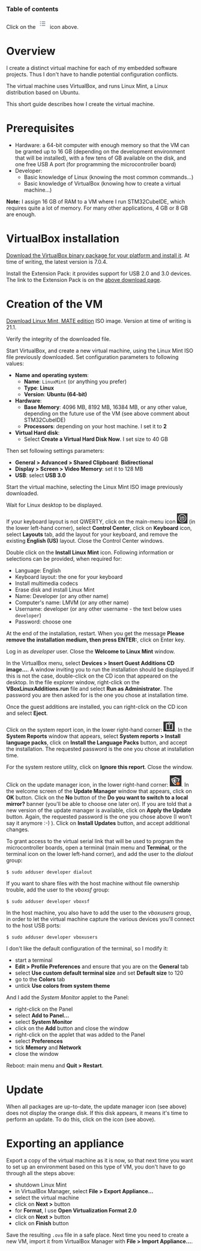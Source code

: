 ### Table of contents

Click on the ![](images/tocIcon.png) icon above.

# Overview

I create a distinct virtual machine for each of my embedded software projects. Thus I don't have to handle potential configuration conflicts.

The virtual machine uses VirtualBox, and runs Linux Mint, a Linux distribution based on Ubuntu.

This short guide describes how I create the virtual machine.

# Prerequisites

* Hardware: a 64-bit computer with enough memory so that the VM can be granted up to 16 GB (depending on the development environment that will be installed), with a few tens of GB available on the disk, and one free USB A port (for programming the microcontroller board)
* Developer: 
  * Basic knowledge of Linux (knowing the most common commands...)
  * Basic knowledge of VirtualBox (knowing how to create a virtual machine...)

**Note:** I assign 16 GB of RAM to a VM where I run STM32CubeIDE, which requires quite a lot of memory. For many other applications, 4 GB or 8 GB are enough.

# VirtualBox installation

[Download the VirtualBox binary package for your platform and install it](https://www.virtualbox.org/wiki/Downloads). At time of writing, the latest version is 7.0.4.

Install the Extension Pack: it provides support for USB 2.0 and 3.0 devices. The link to the Extension Pack is on the [above download page](https://www.virtualbox.org/wiki/Downloads).

# Creation of the VM

[Download Linux Mint, MATE edition](https://linuxmint.com/download.php) ISO image. Version at time of writing is 21.1.

Verify the integrity of the downloaded file.

Start VirtualBox, and create a new virtual machine, using the Linux Mint ISO file previously downloaded. Set configuration parameters to following values:
* **Name and operating system**:
  * **Name**: `LinuxMint` (or anything you prefer)
  * **Type**: **Linux**
  * **Version**: **Ubuntu (64-bit)**
* **Hardware**:
    * **Base Memory**: 4096 MB, 8192 MB, 16384 MB, or any other value, depending on the future use of the VM (see above comment about STM32CubeIDE)
    * **Processors**: depending on your host machine. I set it to **2**
* **Virtual Hard disk**:
    * Select **Create a Virtual Hard Disk Now**. I set size to 40 GB

Then set following settings parameters:
* **General > Advanced > Shared Clipboard**: **Bidirectional**
* **Display > Screen > Video Memory**: set it to 128 MB
* **USB**: select **USB 3.0**

Start the virtual machine, selecting the Linux Mint ISO image previously downloaded.

Wait for Linux desktop to be displayed.

If your keyboard layout is not QWERTY, click on the main-menu icon ![icon](images/linuxMintMenuIcon.png) (in the lower left-hand corner), select **Control Center**, click on **Keyboard** icon, select **Layouts** tab, add the layout for your keyboard, and remove the existing **English (US)** layout. Close the Control Center windows.

Double click on the **Install Linux Mint** icon. Following information or selections can be provided, when required for:
* Language: English
* Keyboard layout: the one for your keyboard
* Install multimedia codecs
* Erase disk and install Linux Mint
* Name: Developer (or any other name)
* Computer's name: LMVM (or any other name)
* Username: developer (or any other username - the text below uses `developer`)
* Password: choose one

At the end of the installation, restart. When you get the message **Please remove the installation medium, then press ENTER:**, click on Enter key.

Log in as *developer* user. Close the **Welcome to Linux Mint** window.

In the VirtualBox menu, select **Devices > Insert Guest Additions CD image...**. A window inviting you to run the installation should be displayed.If this is not the case, double-click on the CD icon that appeared on the desktop. In the file explorer window, right-click on the **VBoxLinuxAdditions.run** file and select **Run as Administrator**. The password you are then asked for is the one you chose at installation time.

Once the guest additions are installed, you can right-click on the CD icon and select **Eject**.

Click on the system report icon, in the lower right-hand corner: ![icon](images/systemReportIcon.png). In the **System Reports** window that appears, select **System reports > Install language packs**, click on **Install the Language Packs** button, and accept the installation. The requested password is the one you chose at installation time.

For the system restore utility, click on **Ignore this report**. Close the window.

Click on the update manager icon, in the lower right-hand corner: ![icon](images/updateManagerIcon.png). In the welcome screen of the **Update Manager** window that appears, click on **OK** button. Click on the **No** button of the **Do you want to switch to a local mirror?** banner (you'll be able to choose one later on). If you are told that a new version of the update manager is available, click on **Apply the Update** button. Again, the requested password is the one you chose above (I won't say it anymore :-) ). Click on **Install Updates** button, and accept additional changes.

To grant access to the virtual serial link that will be used to program the microcontroller boards, open a terminal (main menu and **Terminal**, or the terminal icon on the lower left-hand corner), and add the user to the *dialout* group:

```shell
$ sudo adduser developer dialout
```

If you want to share files with the host machine without file ownership trouble, add the user to the *vboxsf* group:

```shell
$ sudo adduser developer vboxsf
```

In the host machine, you also have to add the user to the *vboxusers* group, in order to let the virtual machine capture the various devices you'll connect to the host USB ports:

```shell
$ sudo adduser developer vboxusers
```

I don't like the default configuration of the terminal, so I modify it:
* start a terminal
* **Edit > Profile Preferences** and ensure that you are on the **General** tab
* select **Use custom default terminal size** and set **Default size** to 120
* go to the **Colors** tab
* untick **Use colors from system theme**

And I add the *System Monitor* applet to the Panel:
* right-click on the Panel
* select **Add to Panel...**
* select **System Monitor**
* click on the **Add** button and close the window
* right-click on the applet that was added to the Panel
* select **Preferences**
* tick **Memory** and **Network**
* close the window

Reboot: main menu and **Quit > Restart**.

# Update

When all packages are up-to-date, the update manager icon (see above) does not display the orange disk. If this disk appears, it means it's time to perform an update. To do this, click on the icon (see above).

# Exporting an appliance

Export a copy of the virtual machine as it is now, so that next time you want to set up an environment based on this type of VM, you don't have to go through all the steps above:
* shutdown Linux Mint
* in VirtualBox Manager, select **File > Export Appliance...**
* select the virtual machine
* click on **Next >** button
* for **Format**, I use **Open Virtualization Format 2.0**
* click on **Next >** button
* click on **Finish** button

Save the resulting `.ova` file in a safe place. Next time you need to create a new VM, import it from VirtualBox Manager with **File > Import Appliance...**.
